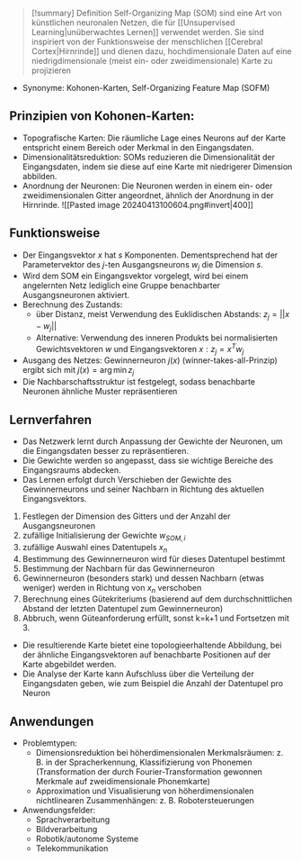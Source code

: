 > [!summary] Definition
> Self-Organizing Map (SOM) sind eine Art von künstlichen neuronalen Netzen, die für [[Unsupervised Learning|unüberwachtes Lernen]] verwendet werden. Sie sind inspiriert von der Funktionsweise der menschlichen [[Cerebral Cortex|Hirnrinde]] und dienen dazu, hochdimensionale Daten auf eine niedrigdimensionale (meist ein- oder zweidimensionale) Karte zu projizieren 
- Synonyme: Kohonen-Karten, Self-Organizing Feature Map (SOFM)

## Prinzipien von Kohonen-Karten:
- Topografische Karten: Die räumliche Lage eines Neurons auf der Karte entspricht einem Bereich oder Merkmal in den Eingangsdaten.
- Dimensionalitätsreduktion: SOMs reduzieren die Dimensionalität der Eingangsdaten, indem sie diese auf eine Karte mit niedrigerer Dimension abbilden.
- Anordnung der Neuronen: Die Neuronen werden in einem ein- oder zweidimensionalen Gitter angeordnet, ähnlich der Anordnung in der Hirnrinde.
![[Pasted image 20240413100604.png#invert|400]]
## Funktionsweise
- Der Eingangsvektor $x$ hat $s$ Komponenten. Dementsprechend hat der Parametervektor des $j$-ten Ausgangsneurons $w_j$ die Dimension $s$. 
- Wird dem SOM ein Eingangsvektor vorgelegt, wird bei einem angelernten Netz lediglich eine Gruppe benachbarter Ausgangsneuronen aktiviert. 
- Berechnung des Zustands: 
	- über Distanz, meist Verwendung des Euklidischen Abstands: $z_j=||x-w_j ||$ 
	- Alternative: Verwendung des inneren Produkts bei normalisierten Gewichtsvektoren $w$ und Eingangsvektoren $x: z_j=x^{T}w_j$
- Ausgang des Netzes: Gewinnerneuron $j(x)$ (winner-takes-all-Prinzip) ergibt sich mit $j(x)=\arg\min z_j$
- Die Nachbarschaftsstruktur ist festgelegt, sodass benachbarte Neuronen ähnliche Muster repräsentieren

## Lernverfahren
- Das Netzwerk lernt durch Anpassung der Gewichte der Neuronen, um die Eingangsdaten besser zu repräsentieren.
- Die Gewichte werden so angepasst, dass sie wichtige Bereiche des Eingangsraums abdecken.
- Das Lernen erfolgt durch Verschieben der Gewichte des Gewinnerneurons und seiner Nachbarn in Richtung des aktuellen Eingangsvektors.
1. Festlegen der Dimension des Gitters und der Anzahl der Ausgangsneuronen 
2. zufällige Initialisierung der Gewichte $w_{SOM,i}$
3. zufällige Auswahl eines Datentupels $x_{n}$
4. Bestimmung des Gewinnerneuron wird für dieses Datentupel bestimmt 
5. Bestimmung der Nachbarn für das Gewinnerneuron
6. Gewinnerneuron (besonders stark) und dessen Nachbarn (etwas weniger) werden in Richtung von $x_n$ verschoben
7. Berechnung eines Gütekriteriums (basierend auf dem durchschnittlichen Abstand der letzten Datentupel zum Gewinnerneuron) 
8. Abbruch, wenn Güteanforderung erfüllt, sonst k=k+1 und Fortsetzen mit 3.

- Die resultierende Karte bietet eine topologieerhaltende Abbildung, bei der ähnliche Eingangsvektoren auf benachbarte Positionen auf der Karte abgebildet werden.
- Die Analyse der Karte kann Aufschluss über die Verteilung der Eingangsdaten geben, wie zum Beispiel die Anzahl der Datentupel pro Neuron

## Anwendungen 
- Problemtypen:
	- Dimensionsreduktion bei höherdimensionalen Merkmalsräumen: z. B. in der Spracherkennung, Klassifizierung von Phonemen (Transformation der durch Fourier-Transformation gewonnen Merkmale auf zweidimensionale Phonemkarte) 
	- Approximation und Visualisierung von höherdimensionalen nichtlinearen Zusammenhängen: z. B. Robotersteuerungen 
- Anwendungsfelder:
	- Sprachverarbeitung 
	- Bildverarbeitung 
	- Robotik/autonome Systeme 
	- Telekommunikation